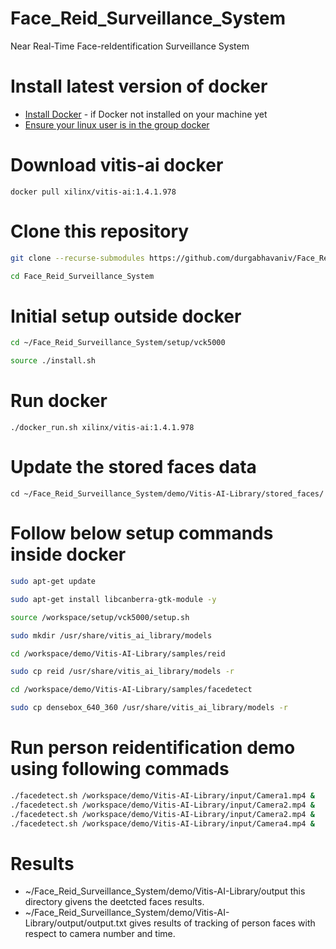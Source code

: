 # Face_Reid_Surveillance_System
Near Real-Time Face-reIdentification Surveillance System

# Install latest version of docker
 - [Install Docker](docs/install_docker/README.md) - if Docker not installed on your machine yet
 - [Ensure your linux user is in the group docker](https://docs.docker.com/install/linux/linux-postinstall/)

# Download vitis-ai docker
```
docker pull xilinx/vitis-ai:1.4.1.978 
```

# Clone this repository
```bash
git clone --recurse-submodules https://github.com/durgabhavaniv/Face_Reid_Surveillance_System.git

cd Face_Reid_Surveillance_System
```

# Initial setup outside docker
```bash
cd ~/Face_Reid_Surveillance_System/setup/vck5000

source ./install.sh
```

# Run docker
```
./docker_run.sh xilinx/vitis-ai:1.4.1.978
```

# Update the stored faces data
```
cd ~/Face_Reid_Surveillance_System/demo/Vitis-AI-Library/stored_faces/
```

# Follow below setup commands inside docker
```bash
sudo apt-get update

sudo apt-get install libcanberra-gtk-module -y

source /workspace/setup/vck5000/setup.sh

sudo mkdir /usr/share/vitis_ai_library/models

cd /workspace/demo/Vitis-AI-Library/samples/reid

sudo cp reid /usr/share/vitis_ai_library/models -r

cd /workspace/demo/Vitis-AI-Library/samples/facedetect

sudo cp densebox_640_360 /usr/share/vitis_ai_library/models -r
```

# Run person reidentification demo using following commads
```bash
./facedetect.sh /workspace/demo/Vitis-AI-Library/input/Camera1.mp4 &
./facedetect.sh /workspace/demo/Vitis-AI-Library/input/Camera2.mp4 &
./facedetect.sh /workspace/demo/Vitis-AI-Library/input/Camera2.mp4 &
./facedetect.sh /workspace/demo/Vitis-AI-Library/input/Camera4.mp4 &
```

# Results
 - ~/Face_Reid_Surveillance_System/demo/Vitis-AI-Library/output this directory givens the deetcted faces results.
 - ~/Face_Reid_Surveillance_System/demo/Vitis-AI-Library/output/output.txt gives results of tracking of person faces with respect to camera number and time.
